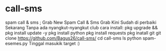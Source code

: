 # call-sms
spam call & sms ; Grab
New Spam Call & Sms Grab
Kini Sudah di perbaiki 
Sekarang Tanpa ada nyangkut-nyangkut club
cara install:
pkg upgrade && pkg install update -y
pkg install python
pkg install requests
pkg inatall git
git clone https://github.com/Bagus26/call-sms/
cd call-sms
ls
python spam-esemes.py
Tinggal masukik target :)
